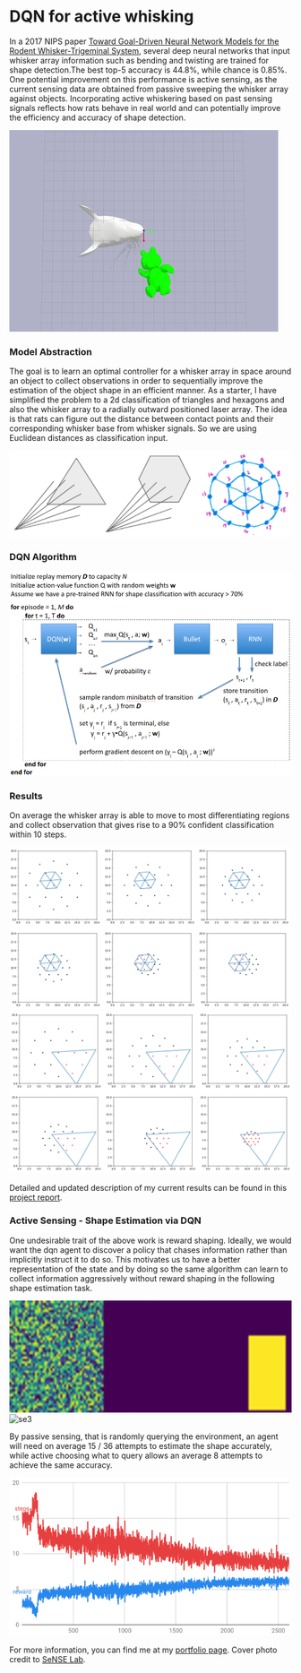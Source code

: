 # DQN for active whisking

In a 2017 NIPS paper [Toward Goal-Driven Neural Network Models for the Rodent Whisker-Trigeminal System](https://arxiv.org/abs/1706.07555), several deep neural networks that input whisker array information such as bending and twisting are trained for shape detection.The best top-5 accuracy is 44.8%, while chance is 0.85%. One potential improvement on this performance is active sensing, as the current sensing data are obtained from passive sweeping the whisker array against objects. Incorporating active whiskering based on past sensing signals reflects how rats behave in real world and can potentially improve the efficiency and accuracy of shape detection.

![simulation](images/teddy.gif)

### Model Abstraction

The goal is to learn an optimal controller for a whisker array in space around an object to collect observations in order to sequentially improve the estimation of the object shape in an efficient manner. As a starter, I have simplified the problem to a 2d classification of triangles and hexagons and also the whisker array to a radially outward positioned laser array. The idea is that rats can figure out the distance between contact points and their corresponding whisker base from whisker signals. So we are using Euclidean distances as classification input.

![Laser Array](images/laser_array.png)

### DQN Algorithm

![DQN Algorithm](images/dqnAlgorithm.png)

### Results

On average the whisker array is able to move to most differentiating regions and collect observation that gives rise to a 90% confident classification within 10 steps.

![](images/hex_6step.png)
![](images/tri_6step.png)

Detailed and updated description of my current results can be found in this [project report](dqn_active_whisking.pdf).

### Active Sensing - Shape Estimation via DQN

One undesirable trait of the above work is reward shaping. Ideally, we would want the dqn agent to discover a policy that chases information rather than implicitly instruct it to do so. This motivates us to have a better representation of the state and by doing so the same algorithm can learn to collect information aggressively without reward shaping in the following shape estimation task.

<!-- ![](images/se2.gif) -->
<img src="images/se2l.gif" alt="se2" style="width:600px;height:200px;">
<img src="images/se3l.gif" alt="se3" style="width:600px;height:200px;">


By passive sensing, that is randomly querying the environment, an agent will need on average 15 / 36 attempts to estimate the shape accurately, while active choosing what to query allows an average 8 attempts to achieve the same accuracy.

![](images/se_train.png)


For more information, you can find me at my [portfolio page](https://yanweiw.github.io/).
Cover photo credit to [SeNSE Lab](http://journals.plos.org/ploscompbiol/issue?id=10.1371/issue.pcbi.v07.i04).





<!-- # My battle with SNEAKY bugs!

### Retrained DNN on single observation

![](images/modified_reward_training.png)

![](images/modified_reward1.png)

![](images/modified_reward2.png)

![](images/modified_reward3.png)

![](images/modified_reward4.png)

![](images/modified_reward5.png)

![](images/modified_reward6.png)

![](images/modified_reward7.png)

![](images/modified_reward8.png)

Caveat: Overfitting

![](images/reward_loss.png)

![](images/overfitting1.png)

### Shannon Entropy

![](images/converged_shannon1.png)

![](images/converged_shannon2.png)

![](images/converged_shannon3.png)

![](images/converged_shannon4.png)

![](images/converged_shannon5.png)

![](images/converged_shannon6.png)

![](images/converged_shannon7.png)

![](images/shannon_result1.png)

Outlier:

![](images/outlier1.png)

![](images/outlier2.png)

![](images/outlier3.png)

![](images/outlier4.png)

![](images/shannon_result2.png)







# The beautiful demos of learned agents hide all the blood, sweat, and tears that go into creating them.

![1](images/dqn_somewhat_converging.png)

![1](images/learn_to_stay.png)

![1](images/explore1.png)

![1](images/explore2.png)

![1](images/explore3.png)

![1](images/test1.png)

![1](images/test2.png)

![1](images/test3.png)

### 1. The data is too sparse

1. learned that all behavior results in randomness, and this knowledge is burned in
2. reward is not rich, consider multiply by a scaler
3. reduce the dimension of exploration
4. consider teleporting the rat head
5. maybe 3d structure solves the issue

### 2. The reward is flawed

1. Currently I am using binary cross-entropy loss as negative reward
2. maybe try only one reward at the terminal state

### 3. Inexact representation of state

1. I am using the hidden state vector of LSTM layer to approximate state
2. Maybe use some more direct state representation such as consecutive observations

### 4. Neural network not deep enough / hyperparameters

1. Current network trains for 20 min. Should I start looking at GPU?
2. exploration decay parameter


![1](images/tri_5.png)
![2](images/tri_10.png)
![3](images/hex_5.png)
![4](images/hex_10.png)

![5](images/train1.png)

![6](images/pred1.png)

![7](images/train2.png)

![8](images/pred2.png)

![9](images/pred3.png)

![10](images/pred4.png)

![11](images/pred5.png)

![12](images/pred6.png)

![13](images/lstm_states.png)

![14](images/hex_102_1.png)

![15](images/hex_102_2.png)
<!-- ![5](images/tri_5.png) -->
